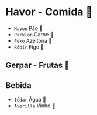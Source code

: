 # Havor - Comida 🌱

-   `Havon` Pão 🌱
-   `Parklon` Carne 🌱
-   `Pēko` Azeitona 🌙
-   `Rōbir` Figo 🌊

## Gerpar - Frutas 🌙

## Bebida

-   `Iēdar` Água 🌊
-   `Averilla` Vinho 🌊

